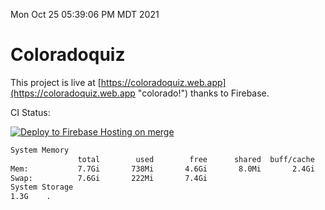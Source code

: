 Mon Oct 25 05:39:06 PM MDT 2021

# Coloradoquiz


This project is live at [https://coloradoquiz.web.app](https://coloradoquiz.web.app "colorado!") thanks to Firebase.

CI Status: 

[![Deploy to Firebase Hosting on merge](https://github.com/teamkushal/coloradoquiz/actions/workflows/firebase-hosting-merge.yml/badge.svg)](https://github.com/teamkushal/coloradoquiz/actions/workflows/firebase-hosting-merge.yml)

```bash
System Memory
               total        used        free      shared  buff/cache   available
Mem:           7.7Gi       738Mi       4.6Gi       8.0Mi       2.4Gi       6.6Gi
Swap:          7.6Gi       222Mi       7.4Gi
System Storage
1.3G	.
```
```bash
